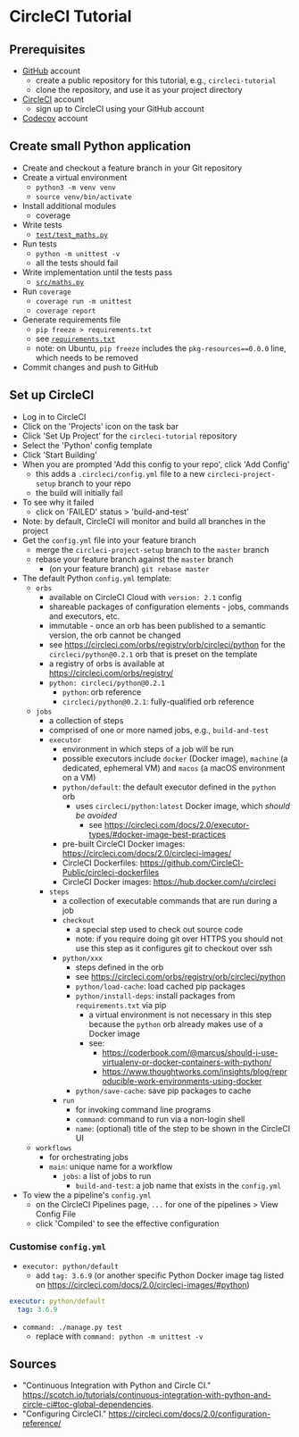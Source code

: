 # CircleCI Tutorial

## Prerequisites

- [GitHub](https://github.com/) account
  - create a public repository for this tutorial, e.g., `circleci-tutorial`
  - clone the repository, and use it as your project directory
- [CircleCI](https://circleci.com/) account
  - sign up to CircleCI using your GitHub account
- [Codecov](https://codecov.io/) account

## Create small Python application

- Create and checkout a feature branch in your Git repository
- Create a virtual environment
  - `python3 -m venv venv`
  - `source venv/bin/activate`
- Install additional modules
  - coverage
- Write tests
  - [`test/test_maths.py`](test/test_maths.py)
- Run tests
  - `python -m unittest -v`
  - all the tests should fail
- Write implementation until the tests pass
  - [`src/maths.py`](src/maths.py)
- Run `coverage`
  - `coverage run -m unittest`
  - `coverage report`
- Generate requirements file
  - `pip freeze > requirements.txt`
  - see [`requirements.txt`](requirements.txt)
  - note: on Ubuntu, `pip freeze` includes the `pkg-resources==0.0.0` line, which needs to be removed
- Commit changes and push to GitHub

## Set up CircleCI

- Log in to CircleCI
- Click on the 'Projects' icon on the task bar
- Click 'Set Up Project' for the `circleci-tutorial` repository
- Select the 'Python' config template
- Click 'Start Building'
- When you are prompted 'Add this config to your repo', click 'Add Config'
  - this adds a `.circleci/config.yml` file to a new `circleci-project-setup` branch to your repo
  - the build will initially fail
- To see why it failed
  - click on 'FAILED' status > 'build-and-test'
- Note: by default, CircleCI will monitor and build all branches in the project
- Get the `config.yml` file into your feature branch
  - merge the `circleci-project-setup` branch to the `master` branch
  - rebase your feature branch against the `master` branch
    - (on your feature branch) `git rebase master`
- The default Python `config.yml` template:
  - `orbs`
    - available on CircleCI Cloud with `version: 2.1` config
    - shareable packages of configuration elements - jobs, commands and executors, etc.
    - immutable - once an orb has been published to a semantic version, the orb cannot be changed
    - see <https://circleci.com/orbs/registry/orb/circleci/python> for the `circleci/python@0.2.1` orb that is preset on the template
    - a registry of orbs is available at <https://circleci.com/orbs/registry/>
    - `python: circleci/python@0.2.1`
      - `python`: orb reference
      - `circleci/python@0.2.1`: fully-qualified orb reference
  - `jobs`
    - a collection of steps
    - comprised of one or more named jobs, e.g., `build-and-test`
    - `executor`
      - environment in which steps of a job will be run
      - possible executors include `docker` (Docker image), `machine` (a dedicated, ephemeral VM) and `macos` (a macOS environment on a VM)
      - `python/default`: the default executor defined in the `python` orb
        - uses `circleci/python:latest` Docker image, which _should be avoided_
          - see <https://circleci.com/docs/2.0/executor-types/#docker-image-best-practices>
      - pre-built CircleCI Docker images: <https://circleci.com/docs/2.0/circleci-images/>
      - CircleCI Dockerfiles: <https://github.com/CircleCI-Public/circleci-dockerfiles>
      - CircleCI Docker images: <https://hub.docker.com/u/circleci>
    - `steps`
      - a collection of executable commands that are run during a job
      - `checkout`
        - a special step used to check out source code
        - note: if you require doing git over HTTPS you should not use this step as it configures git to checkout over ssh
      - `python/xxx`
        - steps defined in the orb
        - see <https://circleci.com/orbs/registry/orb/circleci/python>
        - `python/load-cache`: load cached pip packages
        - `python/install-deps`: install packages from `requirements.txt` via pip
          - a virtual environment is not necessary in this step because the `python` orb already makes use of a Docker image
          - see:
            - <https://coderbook.com/@marcus/should-i-use-virtualenv-or-docker-containers-with-python/>
            - <https://www.thoughtworks.com/insights/blog/reproducible-work-environments-using-docker>
        - `python/save-cache`: save pip packages to cache
      - `run`
        - for invoking command line programs
        - `command`: command to run via a non-login shell
        - `name`: (optional) title of the step to be shown in the CircleCI UI
  - `workflows`
    - for orchestrating jobs
    - `main`: unique name for a workflow
      - `jobs`: a list of jobs to run
        - `build-and-test`: a job name that exists in the `config.yml`
- To view the a pipeline's `config.yml`
  - on the CircleCI Pipelines page, `...` for one of the pipelines > View Config File
  - click 'Compiled' to see the effective configuration

### Customise `config.yml`

- `executor: python/default`
  - add `tag: 3.6.9` (or another specific Python Docker image tag listed on <https://circleci.com/docs/2.0/circleci-images/#python>)

```yml
executor: python/default
  tag: 3.6.9
```

- `command: ./manage.py test`
  - replace with `command: python -m unittest -v`

## Sources

- "Continuous Integration with Python and Circle CI." <https://scotch.io/tutorials/continuous-integration-with-python-and-circle-ci#toc-global-dependencies>.
- "Configuring CircleCI." <https://circleci.com/docs/2.0/configuration-reference/>
